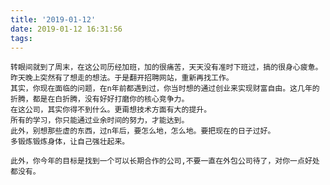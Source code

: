 ```yaml
---
title: '2019-01-12'
date: 2019-01-12 16:31:56
tags:
---
```


	转眼间就到了周末，在这公司历经加班，加的很痛苦，天天没有准时下班过，搞的很身心疲惫。昨天晚上突然有了想走的想法。于是翻开招聘网站，重新再找工作。
	其实，你现在面临的问题，在n年前都遇到过，你当时想的通过创业来实现财富自由。这几年的折腾，都是在白折腾，没有好好打磨你的核心竞争力。
	在这公司，其实你得不到什么。更甭想技术方面有大的提升。
	所有的学习，你只能通过业余时间的努力，才能达到。
	此外，别想那些虚的东西，过n年后，要怎么地，怎么地。要把现在的日子过好。
	多锻炼锻炼身体，让自己强壮起来。
	
	此外，你今年的目标是找到一个可以长期合作的公司,不要一直在外包公司待了，对你一点好处都没有。
